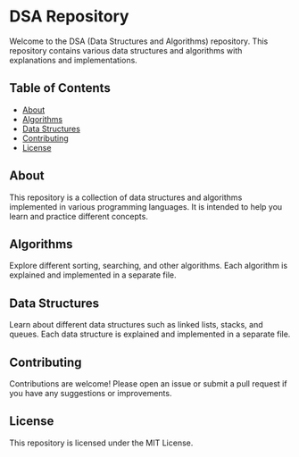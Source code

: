 # DSA Repository

Welcome to the DSA (Data Structures and Algorithms) repository. This repository contains various data structures and algorithms with explanations and implementations.

## Table of Contents

- [About](#about)
- [Algorithms](#algorithms)
- [Data Structures](#data-structures)
- [Contributing](#contributing)
- [License](#license)

## About

This repository is a collection of data structures and algorithms implemented in various programming languages. It is intended to help you learn and practice different concepts.

## Algorithms

Explore different sorting, searching, and other algorithms. Each algorithm is explained and implemented in a separate file.

## Data Structures

Learn about different data structures such as linked lists, stacks, and queues. Each data structure is explained and implemented in a separate file.

## Contributing

Contributions are welcome! Please open an issue or submit a pull request if you have any suggestions or improvements.

## License

This repository is licensed under the MIT License.

